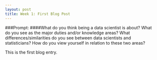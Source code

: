 ```yaml
---
layout: post
title: Week 1: First Blog Post
---
```


###Prompt: ####What do you think being a data scientist is about?  What do you see as the major duties and/or knowledge areas?  What differences/similarities do you see between data scientists and statisticians?  How do you view yourself in relation to these two areas?

This is the first blog entry.
